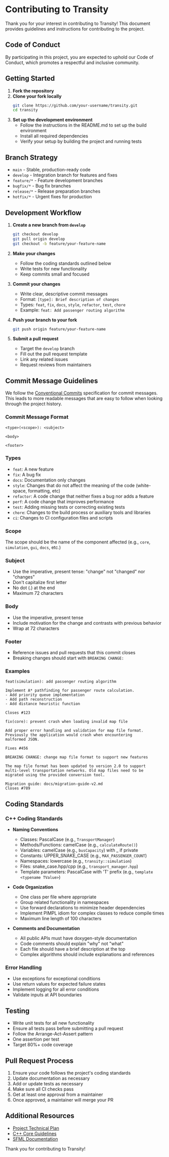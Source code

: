 # Contributing to Transity

Thank you for your interest in contributing to Transity! This document provides guidelines and instructions for contributing to the project.

## Code of Conduct

By participating in this project, you are expected to uphold our Code of Conduct, which promotes a respectful and inclusive community.

## Getting Started

1. **Fork the repository**
2. **Clone your fork locally**
   ```bash
   git clone https://github.com/your-username/transity.git
   cd transity
   ```
3. **Set up the development environment**
   - Follow the instructions in the README.md to set up the build environment
   - Install all required dependencies
   - Verify your setup by building the project and running tests

## Branch Strategy

- `main` - Stable, production-ready code
- `develop` - Integration branch for features and fixes
- `feature/*` - Feature development branches
- `bugfix/*` - Bug fix branches
- `release/*` - Release preparation branches
- `hotfix/*` - Urgent fixes for production

## Development Workflow

1. **Create a new branch from `develop`**
   ```bash
   git checkout develop
   git pull origin develop
   git checkout -b feature/your-feature-name
   ```

2. **Make your changes**
   - Follow the coding standards outlined below
   - Write tests for new functionality
   - Keep commits small and focused

3. **Commit your changes**
   - Write clear, descriptive commit messages
   - Format: `[type]: Brief description of changes`
   - Types: `feat`, `fix`, `docs`, `style`, `refactor`, `test`, `chore`
   - Example: `feat: Add passenger routing algorithm`

4. **Push your branch to your fork**
   ```bash
   git push origin feature/your-feature-name
   ```

5. **Submit a pull request**
   - Target the `develop` branch
   - Fill out the pull request template
   - Link any related issues
   - Request reviews from maintainers

## Commit Message Guidelines

We follow the [Conventional Commits](https://www.conventionalcommits.org/) specification for commit messages. This leads to more readable messages that are easy to follow when looking through the project history.

### Commit Message Format
```
<type>(<scope>): <subject>

<body>

<footer>
```

### Types
- `feat`: A new feature
- `fix`: A bug fix
- `docs`: Documentation only changes
- `style`: Changes that do not affect the meaning of the code (white-space, formatting, etc)
- `refactor`: A code change that neither fixes a bug nor adds a feature
- `perf`: A code change that improves performance
- `test`: Adding missing tests or correcting existing tests
- `chore`: Changes to the build process or auxiliary tools and libraries
- `ci`: Changes to CI configuration files and scripts

### Scope
The scope should be the name of the component affected (e.g., `core`, `simulation`, `gui`, `docs`, etc.)

### Subject
- Use the imperative, present tense: "change" not "changed" nor "changes"
- Don't capitalize first letter
- No dot (.) at the end
- Maximum 72 characters

### Body
- Use the imperative, present tense
- Include motivation for the change and contrasts with previous behavior
- Wrap at 72 characters

### Footer
- Reference issues and pull requests that this commit closes
- Breaking changes should start with `BREAKING CHANGE:`

### Examples
```
feat(simulation): add passenger routing algorithm

Implement A* pathfinding for passenger route calculation.
- Add priority queue implementation
- Add path reconstruction
- Add distance heuristic function

Closes #123
```

```
fix(core): prevent crash when loading invalid map file

Add proper error handling and validation for map file format.
Previously the application would crash when encountering
malformed JSON.

Fixes #456
```

```
BREAKING CHANGE: change map file format to support new features

The map file format has been updated to version 2.0 to support
multi-level transportation networks. Old map files need to be
migrated using the provided conversion tool.

Migration guide: docs/migration-guide-v2.md
Closes #789
```

## Coding Standards

### C++ Coding Standards

- **Naming Conventions**
  - Classes: PascalCase (e.g., `TransportManager`)
  - Methods/Functions: camelCase (e.g., `calculateRoute()`)
  - Variables: camelCase (e.g., `busCapacity`) with _ if private
  - Constants: UPPER_SNAKE_CASE (e.g., `MAX_PASSENGER_COUNT`)
  - Namespaces: lowercase (e.g., `transity::simulation`)
  - Files: snake_case.hpp/cpp (e.g., `transport_manager.hpp`)
  - Template parameters: PascalCase with 'T' prefix (e.g., `template <typename TValue>`)

- **Code Organization**
  - One class per file where appropriate
  - Group related functionality in namespaces
  - Use forward declarations to minimize header dependencies
  - Implement PIMPL idiom for complex classes to reduce compile times
  - Maximum line length of 100 characters

- **Comments and Documentation**
  - All public APIs must have doxygen-style documentation
  - Code comments should explain "why" not "what"
  - Each file should have a brief description at the top
  - Complex algorithms should include explanations and references

### Error Handling

- Use exceptions for exceptional conditions
- Use return values for expected failure states
- Implement logging for all error conditions
- Validate inputs at API boundaries

## Testing

- Write unit tests for all new functionality
- Ensure all tests pass before submitting a pull request
- Follow the Arrange-Act-Assert pattern
- One assertion per test
- Target 80%+ code coverage

## Pull Request Process

1. Ensure your code follows the project's coding standards
2. Update documentation as necessary
3. Add or update tests as necessary
4. Make sure all CI checks pass
5. Get at least one approval from a maintainer
6. Once approved, a maintainer will merge your PR

## Additional Resources

- [Project Technical Plan](/docs/transity_development_plan.md)
- [C++ Core Guidelines](https://isocpp.github.io/CppCoreGuidelines/CppCoreGuidelines)
- [SFML Documentation](https://www.sfml-dev.org/documentation.php)

Thank you for contributing to Transity! 